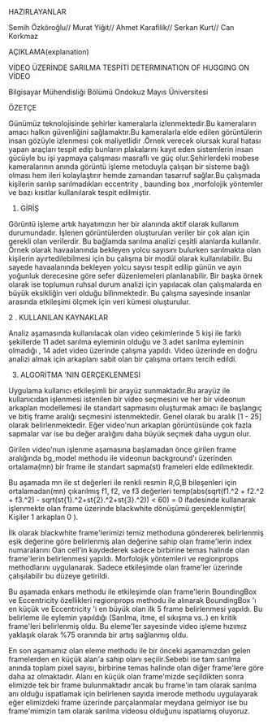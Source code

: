 HAZIRLAYANLAR

Semih Özköroğlu// 
Murat Yiğit//
Ahmet Karafilik//
Serkan Kurt//
Can Korkmaz

AÇIKLAMA(explanation)

VİDEO ÜZERİNDE SARILMA TESPİTİ
DETERMINATION OF HUGGING ON VİDEO

Bilgisayar Mühendisliği Bölümü
Ondokuz Mayıs Üniversitesi

ÖZETÇE                                                

Günümüz teknolojisinde şehirler
kameralarla izlenmektedir.Bu kameraların
amacı halkın güvenliğini sağlamaktır.Bu
kameralarla elde edilen görüntülerin insan
gözüyle izlenmesi çok maliyetlidir .Örnek
verecek olursak kural hatası yapan araçları
tespit edip bunların plakalarını kayıt eden
sistemlerin insan gücüyle bu işi yapmaya
çalışması masraflı ve güç olur.Şehirlerdeki
mobese kameralarının anında görüntü
işleme metoduyla çalışan bir sisteme bağlı
olması hem ileri kolaylaştırır hemde
zamandan tasarruf sağlar.Bu çalışmada
kişilerin sarılıp sarılmadıkları eccentrity ,
baunding box ,morfolojik yöntemler ve bazı
kısıtlar kullanılarak tespit edilmiştir.

1. GİRİŞ

Görüntü işleme artık hayatımızın her
bir alanında aktif olarak kullanım
durumundadır. İşlenen görüntülerden
oluşturulan veriler bir çok alan için gerekli
olan verilerdir. Bu bağlamda sarılma analizi
çeşitli alanlarda kullanılır. Örnek olarak
havaalanında bekleyen yolcu sayısını
bulurken sarılmakta olan kişilerin
ayırtedilebilmesi için bu çalışma bir modül
olarak kullanılabilir. Bu sayede
havaalanında bekleyen yolcu sayısı tespit
edilip günün ve ayın yoğunluk derecesine
göre sefer düzenlemeleri planlanabilir. Bir
başka örnek olarak ise toplumun ruhsal
durum analizi için yapılacak olan
çalışmalarda en büyük eksikliğin veri olduğu
bilinmektedir. Bu çalışma sayesinde insanlar
arasında etkileşimi ölçmek için veri kümesi
oluşturulur.

2 . KULLANILAN KAYNAKLAR

Analiz aşamasında kullanılacak olan
video çekimlerinde 5 kişi ile farklı şekillerde
11 adet sarılma eyleminin olduğu ve 3 adet
sarılma eyleminin olmadığı , 14 adet video
üzerinde çalışma yapıldı. Video üzerinde en
doğru analizi almak için arkaplanı sabit olan
bir çalışma ortamı tercih edildi.

3. ALGORİTMA 'NIN GERÇEKLENMESİ
        
Uygulama kullanıcı etkileşimli bir
arayüz sunmaktadır.Bu arayüz ile
kullanıcıdan işlenmesi istenilen bir video
seçmesini ve her bir videonun arkaplan
modellemesi ile standart sapmasını
oluşturmak amacı ile başlangıç ve bitiş
frame aralığı seçmesini istenmektedir. Genel
olarak bu aralık [1 - 25] olarak
belirlenmektedir. Eğer video'nun arkaplan
görüntüsünde çok fazla sapmalar var ise bu
değer aralığını daha büyük seçmek daha
uygun olur.

Girilen video'nun işlenme aşamasına
başlamadan önce girilen frame aralığında
bg_model methodu ile videonun
background'ı üzerinden ortalama(mn) bir
frame ile standart sapma(st) frameleri elde
edilmektedir.

Bu aşamada mn ile st değerleri ile renkli
resmin R,G,B bileşenleri için
ortalamadan(mn) çıkarılmış f1, f2, ve f3
değerleri temp(abs(sqrt(f1.^2 + f2.^2 +
f3.^2) - sqrt(st{1}.^2+st{2}.^2+st{3}.^2)) <
60) = 0 ifadesinde kullanarak işlenmekte
olan frame üzerinde blackwhite dönüşümü
gerçeklenmiştir( Kişiler 1 arkaplan 0 ).

İlk olarak blackwhite frame'lerimizi temiz
methoduna göndererek belirlenmiş eşik
değerine göre belirlenmiş alan değerine
sahip olan frame'lerin index numaralarını
Oan cell'in kaydederek sadece birbirine
temas halinde olan frame'lerin belirlenmesi
yapıldı. Morfolojik yöntemleri ve
regionprops methodlarını uygulanarak.
Sadece etkileşimde olan frame'ler üzerinde
çalışılabilir bu düzeye getirildi.

Bu aşamada enkars methodu ile
etkileşimde olan frame'lerin BoundingBox
ve Eccentricity özellikleri regionprops
methodu ile alınarak BoundingBox 'ı en
küçük ve Eccentricity 'i en büyük olan ilk 5
frame belirlenmesi yapıldı. Bu belirleme ile
eylemin yapıldığı (Sarılma, itme, el sıkışma
vs..) en kritik frame'leri belirlenmiş oldu.
Bu eleme'ler sayesinde video işleme hızımız
yaklaşık olarak %75 oranında bir artış
sağlanmış oldu.

En son aşamamız olan eleme methodu ile
bir önceki aşamamızdan gelen framelerden
en küçük alan'a sahip olanı seçilir.Sebebi ise
tam sarılma anında toplam pixel sayısı,
birbirine temas halinde olan diğer frame'lere
göre daha az olmaktadır. Alanı en küçük
olan frame'mizde seçildikten sonra elimizde
tek bir frame bulunmaktadır ancak bu
frame'in tam olarak sarılma anı olduğu
ispatlamak için belirlenen sayıda imerode
methodu uygulayarak eğer elimizdeki frame
üzerinde parçalanmalar meydana gelmiyor
ise bu frame'mimizin tam olarak sarılma
videosu olduğunu ispatlamış oluyoruz.

